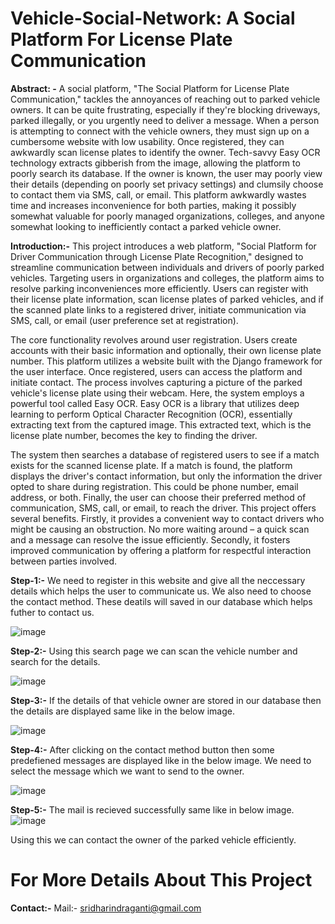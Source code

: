 # Vehicle-Social-Network: A Social Platform For License Plate Communication 

**Abstract: -** A social platform, "The Social Platform for License Plate Communication," tackles the annoyances of 
reaching out to parked vehicle owners. It can be quite frustrating, especially if they're blocking driveways, 
parked illegally, or you urgently need to deliver a message. When a person is attempting to connect with the 
vehicle owners, they must sign up on a cumbersome website with low usability. Once registered, they can 
awkwardly scan license plates to identify the owner. Tech-savvy Easy OCR technology extracts gibberish 
from the image, allowing the platform to poorly search its database. If the owner is known, the user may 
poorly view their details (depending on poorly set privacy settings) and clumsily choose to contact them via 
SMS, call, or email. This platform awkwardly wastes time and increases inconvenience for both parties, 
making it possibly somewhat valuable for poorly managed organizations, colleges, and anyone somewhat 
looking to inefficiently contact a parked vehicle owner. 

**Introduction:-** This project introduces a web platform, "Social Platform for Driver Communication through License 
Plate Recognition," designed to streamline communication between individuals and drivers of poorly parked 
vehicles. Targeting users in organizations and colleges, the platform aims to resolve parking inconveniences 
more efficiently. Users can register with their license plate information, scan license plates of parked vehicles, 
and if the scanned plate links to a registered driver, initiate communication via SMS, call, or email (user 
preference set at registration). 
 
The core functionality revolves around user registration. Users create accounts with their basic 
information and optionally, their own license plate number. This platform utilizes a website built with the 
Django framework for the user interface. 
Once registered, users can access the platform and initiate contact. The process involves capturing a picture 
of the parked vehicle's license plate using their webcam. Here, the system employs a powerful tool called Easy 
OCR. Easy OCR is a library that utilizes deep learning to perform Optical Character Recognition (OCR), 
essentially extracting text from the captured image. This extracted text, which is the license plate number, 
becomes the key to finding the driver.

The system then searches a database of registered users to see if a match exists for the scanned license 
plate. If a match is found, the platform displays the driver's contact information, but only the information the 
driver opted to share during registration. This could be phone number, email address, or both. Finally, the user 
can choose their preferred method of communication, SMS, call, or email, to reach the driver. This project 
offers several benefits. Firstly, it provides a convenient way to contact drivers who might be causing an 
obstruction. No more waiting around – a quick scan and a message can resolve the issue efficiently. Secondly, 
it fosters improved communication by offering a platform for respectful interaction between parties involved. 

**Step-1:-** We need to register in this website and give all the neccessary details which helps the user to communicate us. We also need to choose the contact method. These deatils will saved in our database which helps futher to contact us.

![image](https://github.com/sridharindraganti/Networking-Social/assets/112465823/35700b55-93e0-4265-a4f9-cc142578c860)

**Step-2:-** Using this search page we can scan the vehicle number and search for the details.

![image](https://github.com/sridharindraganti/Networking-Social/assets/112465823/93239f90-e55a-4222-885f-c7a3bb3b3ac6)

**Step-3:-** If the details of that vehicle owner are stored in our database then the details are displayed same like in the below image.

![image](https://github.com/sridharindraganti/Networking-Social/assets/112465823/47e67e28-2376-4cc7-bcc9-cc047f341fd4)

**Step-4:-** After clicking on the contact method button then some predefiened messages are displayed like in the below image. We need to select the message which we want to send to the owner.

![image](https://github.com/sridharindraganti/Networking-Social/assets/112465823/0828dc5e-afbb-4cd9-9a3e-998734131754)

**Step-5:-** The mail is recieved successfully same like in below image.
![image](https://github.com/sridharindraganti/Networking-Social/assets/112465823/4b498357-0945-4584-9273-44e88586fb8b)


Using this we can contact the owner of the parked vehicle efficiently. 

# For More Details About This Project
**Contact:-**
Mail:- sridharindraganti@gmail.com


